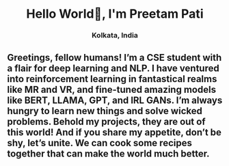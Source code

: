 <h1 align="center">Hello World👋, I'm Preetam Pati</h1>
<h3 align="center">Kolkata, India</h3>

<h2>Greetings, fellow humans! I’m a CSE student with a flair for deep learning and NLP. I have ventured into reinforcement learning in fantastical realms like MR and VR, and fine-tuned amazing models like BERT, LLAMA, GPT, and IRL GANs. I’m always hungry to learn new things and solve wicked problems. Behold my projects, they are out of this world! And if you share my appetite, don’t be shy, let’s unite. We can cook some recipes together that can make the world much better. </h2>

<!--
**cosmiiccat/cosmiiccat** is a ✨ _special_ ✨ repository because its `README.md` (this file) appears on your GitHub profile.

Here are some ideas to get you started:

- 🔭 I’m currently working on ...
- 🌱 I’m currently learning ...
- 👯 I’m looking to collaborate on ...
- 🤔 I’m looking for help with ...
- 💬 Ask me about ...
- 📫 How to reach me: ...
- 😄 Pronouns: ...
- ⚡ Fun fact: ...
-->

